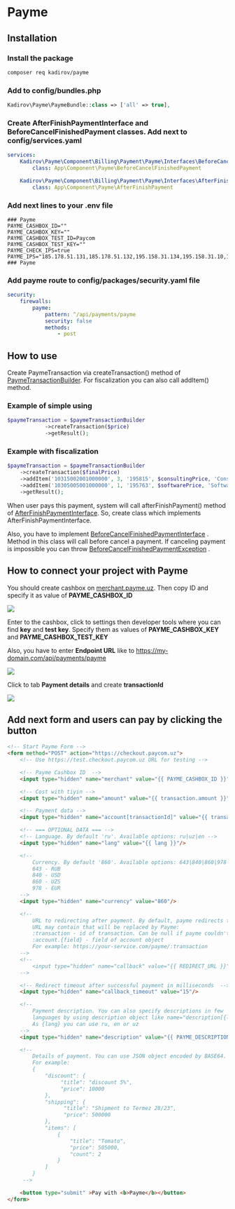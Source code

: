 # Payme

## Installation

### Install the package

```bash
composer req kadirov/payme
```

### Add to config/bundles.php

```php
Kadirov\Payme\PaymeBundle::class => ['all' => true],
```

### Create AfterFinishPaymentInterface and BeforeCancelFinishedPayment classes. Add next to config/services.yaml

```yaml
services:
    Kadirov\Payme\Component\Billing\Payment\Payme\Interfaces\BeforeCancelFinishedPaymentInterface:
        class: App\Component\Payme\BeforeCancelFinishedPayment

    Kadirov\Payme\Component\Billing\Payment\Payme\Interfaces\AfterFinishPaymentInterface:
        class: App\Component\Payme\AfterFinishPayment
```

### Add next lines to your .env file

```dotenv
### Payme
PAYME_CASHBOX_ID=""
PAYME_CASHBOX_KEY=""
PAYME_CASHBOX_TEST_ID=Paycom
PAYME_CASHBOX_TEST_KEY=""
PAYME_CHECK_IPS=true
PAYME_IPS="185.178.51.131,185.178.51.132,195.158.31.134,195.158.31.10,195.158.28.124,195.158.5.82"
### Payme
```

### Add payme route to config/packages/security.yaml file

```yaml
security:
    firewalls:
        payme:
            pattern: ^/api/payments/payme
            security: false
            methods:
                - post
```

## How to use

Create PaymeTransaction via createTransaction() method of [PaymeTransactionBuilder](src/Payme/Component/Billing/Payment/Payme/PaymeTransactionBuilder.php).
For fiscalization you can also call addItem() method. 

### Example of simple using
```php
$paymeTransaction = $paymeTransactionBuilder
            ->createTransaction($price)
            ->getResult();
````

### Example with fiscalization
```php
$paymeTransaction = $paymeTransactionBuilder
    ->createTransaction($finalPrice)
    ->addItem('10315002001000000', 3, '195815', $consultingPrice, 'Consulting services', 15)
    ->addItem('10305005001000000', 1, '195763', $softwarePrice, 'Software Development', 15)
    ->getResult();    

````


When user pays this payment, system will call afterFinishPayment() method
of [AfterFinishPaymentInterface](src/Payme/Component/Billing/Payment/Payme/Interfaces/AfterFinishPaymentInterface.php). So,
create class which implements AfterFinishPaymentInterface.

Also, you have to
implement [BeforeCancelFinishedPaymentInterface](src/Payme/Component/Billing/Payment/Payme/Interfaces/BeforeCancelFinishedPaymentInterface.php)
. Method in this class will call before cancel a payment. If canceling payment is impossible you can throw
[BeforeCancelFinishedPaymentException](src/Payme/Component/Billing/Payment/Payme/Exceptions/BeforeCancelFinishedPaymentException.php)
.

## How to connect your project with Payme

You should create cashbox on [merchant.payme.uz](https://merchant.payme.uz/). Then copy ID and specify it as value of 
**PAYME_CASHBOX_ID**

![](docs/img/cashbox.png)

Enter to the cashbox, click to settings then developer tools where you can find **key** and **test key**.
Specify them as values of **PAYME_CASHBOX_KEY** and **PAYME_CASHBOX_TEST_KEY**

Also, you have to enter **Endpoint URL** like to https://my-domain.com/api/payments/payme

![](docs/img/keys.png)

Click to tab **Payment details** and create **transactionId**

![](docs/img/transactionId.png)

## Add next form and users can pay by clicking the button

```html
<!-- Start Payme Form -->
<form method="POST" action="https://checkout.paycom.uz">
    <!-- Use https://test.checkout.paycom.uz URL for testing -->

    <!-- Payme Cashbox ID  -->
    <input type="hidden" name="merchant" value="{{ PAYME_CASHBOX_ID }}"/>

    <!-- Cost with tiyin -->
    <input type="hidden" name="amount" value="{{ transaction.amount }}"/>

    <!-- Payment data -->
    <input type="hidden" name="account[transactionId]" value="{{ transaction.id }}"/>

    <!-- === OPTIONAL DATA === -->
    <!-- Language. By default 'ru'. Available options: ru|uz|en -->
    <input type="hidden" name="lang" value="{{ lang }}"/>

    <!-- 
        Currency. By default '860'. Available options: 643|840|860|978
        643 - RUB
        840 - USD
        860 - UZS
        978 - EUR 
    -->
    <input type="hidden" name="currency" value="860"/>

    <!-- 
        URL to redirecting after payment. By default, payme redirects to URL of Referer header value.
        URL may contain that will be replaced by Payme: 
        :transaction - id of transaction. Can be null if payme couldn't create transaction
        :account.{field} - field of account object
        For example: https://your-service.com/payme/:transaction 
    -->
    <!--            
        <input type="hidden" name="callback" value="{{ REDIRECT_URL }}"/>
    -->

    <!-- Redirect timeout after successful payment in milliseconds  -->
    <input type="hidden" name="callback_timeout" value="15"/>

    <!-- 
        Payment description. You can also specify descriptions in few 
        languages by using description object like name="description[{lang}]".
        As {lang} you can use ru, en or uz
    -->
    <input type="hidden" name="description" value="{{ PAYME_DESCRIPTION }}"/>

    <!-- 
        Details of payment. You can use JSON object encoded by BASE64. 
        For example:
        {
            "discount": {
                 "title": "discount 5%", 
                 "price": 10000
            },
            "shipping": {
                  "title": "Shipment to Termez 28/23", 
                  "price": 500000
            },
            "items": [
                {
                    "title": "Tomato", 
                    "price": 505000, 
                    "count": 2
                }
            ]
        }
     -->

    <button type="submit" >Pay with <b>Payme</b></button>
</form>
```


